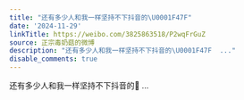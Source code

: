```yaml
---
title: "还有多少人和我一样坚持不下抖音的\U0001F47F"
date: '2024-11-29'
linkTitle: https://weibo.com/3825863518/P2wqFrGuZ
source: 正宗毒奶菇的微博
description: "还有多少人和我一样坚持不下抖音的\U0001F47F  ..."
disable_comments: true
---
```

还有多少人和我一样坚持不下抖音的👿  ...